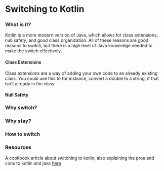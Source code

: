 # Switching to Kotlin

### What is it?

Kotlin is a more modern version of Java, which allows for class extensions, null safety, and good class organization.  All of these reasons are good reasons to switch, but there is a high level of Java knowledge needed to make the switch effectively.

#### Class Extensions

Class extensions are a way of adding your own code to an already existing class. You could use this to for instance, convert a double to a string, if that isn't already in the class.

#### Null Safety

### Why switch?

### Why stay?

### How to switch

### Resources

A cookbook article about switching to kotlin, also explaining the pros and cons to kotlin and java [here](https://cookbook.dairy.foundation/misc/why\_kotlin/why\_kotlin.html)
